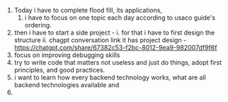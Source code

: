 
1. Today i have to complete flood fill, its applications, 
	1. i have to focus on one topic each  day according to usaco guide's ordering.
2. then i have to start a side project - 
     i. for that i have to first design the structure 
     ii. chagpt conversation link it has project design - https://chatgpt.com/share/67382c53-f2bc-8012-9ea9-982007df9f6f
4. focus on improving debugging skills
5. try to write code that matters not useless and just do things, adopt first principles, and good practices.
7. i want to learn how every backend technology works, what are all backend technologies available and 
8. 